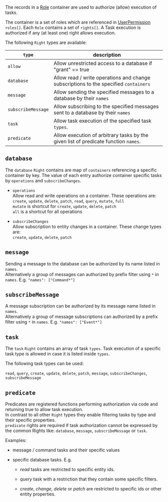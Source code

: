 
The records in a [Role](./) container are used to authorize (allow) execution of tasks.

The container is a set of roles which are referenced in [UserPermission](../UserPermission) `roles[]`.
Each `Role` contains a set of `rights[]`. A Task execution is authorized if any (at least one) right allows execution.

The following `Right` types are available:

| `type`             | description                                                                              |
| ------------------ | ---------------------------------------------------------------------------------------- |
| `allow`            | Allow unrestricted access to a database if "grant" == true                               |
| `database`         | Allow read / write operations and change subscriptions to the specified `containers`     |
| `message`          | Allow sending the specified messages to a database by their `names`                      |
| `subscribeMessage` | Allow subscribing to the specified messages sent to a database by their `names`          |
| `task`             | Allow task execution of the specified task `types`.                                      |
| `predicate`        | Allow execution of arbitrary tasks by the given list of predicate function `names`.      |


## `database`

The `database` `Right` contains are map of `containers` referencing a specific container by key.
The value of each entry authorize container specific tasks by `operations` and `subscribeChanges`.

- `operations`  
                        Allow read and write operations on a container. These operations are:  
                        `create`, `update`, `delete`, `patch`, `read`, `query`, `mutate`, `full`  
                        `mutate` is shortcut for `create`, `update`, `delete`, `patch`  
                        `all` is a shortcut for all operations

- `subscribeChanges`  
                        Allow subscription to entity changes in a container. These change types are:  
                        `create`, `update`, `delete`, `patch`


## `message`

Sending a message to the database can be authorized by its name listed in `names`.  
Alternatively a group of messages can authorized by prefix filter using `*` in `names`. E.g. `"names": ["Command*"]`


## `subscribeMessage`

A message subscription can be authorized by its message name listed in `names`.  
Alternatively a group of message subscriptions can authorized by a prefix filter using `*` in `names`. E.g. `"names": ["Event*"]`


## `task`

The `task` `Right` contains an array of task `types`.
Task execution of a specific task type is allowed in case it is listed inside `types`.

The following task types can be used:

`read`, `query`, `create`, `update`, `delete`, `patch`, `message`, `subscribeChanges`, `subscribeMessage`


## `predicate`

Predicates are registered functions performing authorization via code and returning true to allow task execution.  
In contrast to all other `Right` types they enable filtering tasks by type and their specific properties.  
`predicate` rights are required if task authorization cannot be expressed by the common Rights like: `database`, 
`message`, `subscribeMessage` or `task`.

Examples:
- message / command tasks and their specific values

- specific database tasks. E.g.
    - *read* tasks are restricted to specific entity ids.

    - *query* task with a restriction that they contain some specific filters.

    - *create*, *change*, *delete* or *patch* are restricted to specific ids or other entity properties.

